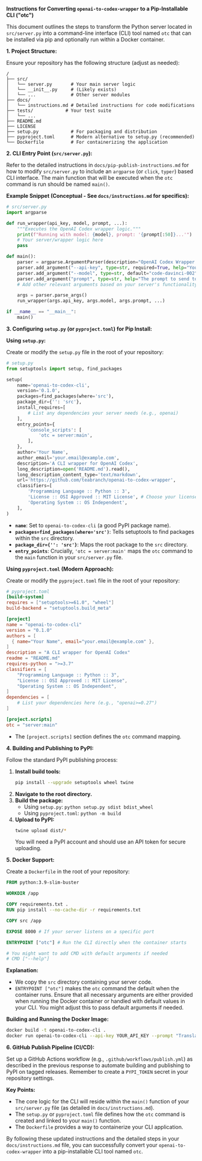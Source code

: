 **Instructions for Converting `openai-to-codex-wrapper` to a Pip-Installable CLI ("otc")**

This document outlines the steps to transform the Python server located in `src/server.py` into a command-line interface (CLI) tool named `otc` that can be installed via pip and optionally run within a Docker container.

**1. Project Structure:**

Ensure your repository has the following structure (adjust as needed):

```
/
├── src/
│   └── server.py       # Your main server logic
│   └── __init__.py     # (Likely exists)
│   └── ...             # Other server modules
├── docs/
│   └── instructions.md # Detailed instructions for code modifications
├── tests/            # Your test suite
│   └── ...
├── README.md
├── LICENSE
├── setup.py            # For packaging and distribution
├── pyproject.toml      # Modern alternative to setup.py (recommended)
└── Dockerfile          # For containerizing the application
```

**2. CLI Entry Point (`src/server.py`):**

Refer to the detailed instructions in `docs/pip-publish-instructions.md` for how to modify `src/server.py` to include an `argparse` (or `click`, `typer`) based CLI interface. The main function that will be executed when the `otc` command is run should be named `main()`.

**Example Snippet (Conceptual - See `docs/instructions.md` for specifics):**

```python
# src/server.py
import argparse

def run_wrapper(api_key, model, prompt, ...):
    """Executes the OpenAI Codex wrapper logic."""
    print(f"Running with model: {model}, prompt: '{prompt[:50]}...'")
    # Your server/wrapper logic here
    pass

def main():
    parser = argparse.ArgumentParser(description="OpenAI Codex Wrapper CLI")
    parser.add_argument("--api-key", type=str, required=True, help="Your OpenAI API key.")
    parser.add_argument("--model", type=str, default="code-davinci-002", help="The Codex model to use.")
    parser.add_argument("prompt", type=str, help="The prompt to send to Codex.")
    # Add other relevant arguments based on your server's functionality

    args = parser.parse_args()
    run_wrapper(args.api_key, args.model, args.prompt, ...)

if __name__ == "__main__":
    main()
```

**3. Configuring `setup.py` (or `pyproject.toml`) for Pip Install:**

**Using `setup.py`:**

Create or modify the `setup.py` file in the root of your repository:

```python
# setup.py
from setuptools import setup, find_packages

setup(
    name='openai-to-codex-cli',
    version='0.1.0',
    packages=find_packages(where='src'),
    package_dir={'': 'src'},
    install_requires=[
        # List any dependencies your server needs (e.g., openai)
    ],
    entry_points={
        'console_scripts': [
            'otc = server:main',
        ],
    },
    author='Your Name',
    author_email='your.email@example.com',
    description='A CLI wrapper for OpenAI Codex',
    long_description=open('README.md').read(),
    long_description_content_type='text/markdown',
    url='https://github.com/teabranch/openai-to-codex-wrapper',
    classifiers=[
        'Programming Language :: Python :: 3',
        'License :: OSI Approved :: MIT License', # Choose your license
        'Operating System :: OS Independent',
    ],
)
```

* **`name`**: Set to `openai-to-codex-cli` (a good PyPI package name).
* **`packages=find_packages(where='src')`**: Tells setuptools to find packages within the `src` directory.
* **`package_dir={'': 'src'}`**: Maps the root package to the `src` directory.
* **`entry_points`**: Crucially, `'otc = server:main'` maps the `otc` command to the `main` function in your `src/server.py` file.

**Using `pyproject.toml` (Modern Approach):**

Create or modify the `pyproject.toml` file in the root of your repository:

```toml
# pyproject.toml
[build-system]
requires = ["setuptools>=61.0", "wheel"]
build-backend = "setuptools.build_meta"

[project]
name = "openai-to-codex-cli"
version = "0.1.0"
authors = [
  { name="Your Name", email="your.email@example.com" },
]
description = "A CLI wrapper for OpenAI Codex"
readme = "README.md"
requires-python = ">=3.7"
classifiers = [
    "Programming Language :: Python :: 3",
    "License :: OSI Approved :: MIT License",
    "Operating System :: OS Independent",
]
dependencies = [
    # List your dependencies here (e.g., "openai>=0.27")
]

[project.scripts]
otc = "server:main"
```

* The `[project.scripts]` section defines the `otc` command mapping.

**4. Building and Publishing to PyPI:**

Follow the standard PyPI publishing process:

1.  **Install build tools:**
    ```bash
    pip install --upgrade setuptools wheel twine
    ```
2.  **Navigate to the root directory.**
3.  **Build the package:**
    * Using `setup.py`: `python setup.py sdist bdist_wheel`
    * Using `pyproject.toml`: `python -m build`
4.  **Upload to PyPI:**
    ```bash
    twine upload dist/*
    ```
    You will need a PyPI account and should use an API token for secure uploading.

**5. Docker Support:**

Create a `Dockerfile` in the root of your repository:

```dockerfile
FROM python:3.9-slim-buster

WORKDIR /app

COPY requirements.txt .
RUN pip install --no-cache-dir -r requirements.txt

COPY src /app

EXPOSE 8000 # If your server listens on a specific port

ENTRYPOINT ["otc"] # Run the CLI directly when the container starts

# You might want to add CMD with default arguments if needed
# CMD ["--help"]
```

**Explanation:**

* We copy the `src` directory containing your server code.
* `ENTRYPOINT ["otc"]` makes the `otc` command the default when the container runs. Ensure that all necessary arguments are either provided when running the Docker container or handled with default values in your CLI. You might adjust this to pass default arguments if needed.

**Building and Running the Docker Image:**

```bash
docker build -t openai-to-codex-cli .
docker run openai-to-codex-cli --api-key YOUR_API_KEY --prompt "Translate this to French: Hello world"
```

**6. GitHub Publish Pipeline (CI/CD):**

Set up a GitHub Actions workflow (e.g., `.github/workflows/publish.yml`) as described in the previous response to automate building and publishing to PyPI on tagged releases. Remember to create a `PYPI_TOKEN` secret in your repository settings.

**Key Points:**

* The core logic for the CLI will reside within the `main()` function of your `src/server.py` file (as detailed in `docs/instructions.md`).
* The `setup.py` or `pyproject.toml` file defines how the `otc` command is created and linked to your `main()` function.
* The `Dockerfile` provides a way to containerize your CLI application.

By following these updated instructions and the detailed steps in your `docs/instructions.md` file, you can successfully convert your `openai-to-codex-wrapper` into a pip-installable CLI tool named `otc`.